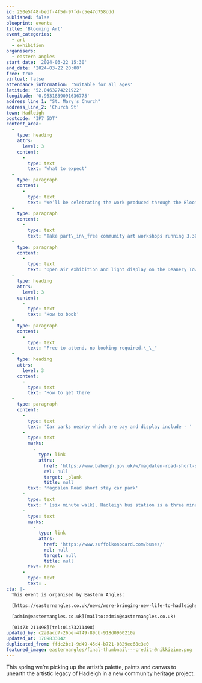 ```yaml
---
id: 250e5f48-bedf-4f5d-97fd-c5e47d758ddd
published: false
blueprint: events
title: 'Blooming Art'
event_categories:
  - art
  - exhibition
organisers:
  - eastern-angles
start_date: '2024-03-22 15:30'
end_date: '2024-03-22 20:00'
free: true
virtual: false
attendance_information: 'Suitable for all ages'
latitude: '52.0463274221922'
longitude: '0.9531839091636775'
address_line_1: "St. Mary's Church"
address_line_2: 'Church St'
town: Hadleigh
postcode: 'IP7 5DT'
content_area:
  -
    type: heading
    attrs:
      level: 3
    content:
      -
        type: text
        text: 'What to expect'
  -
    type: paragraph
    content:
      -
        type: text
        text: "We’ll be celebrating the work produced through the Blooming Art project in a community celebration event including\_a family-friendly arts workshop, exhibition of produced works and a light display on Deanery Tower.\_"
  -
    type: paragraph
    content:
      -
        type: text
        text: "Take part\_in\_free community art workshops running 3.30pm-5pm & 6pm-7pm at St Mary's Church."
  -
    type: paragraph
    content:
      -
        type: text
        text: 'Open air exhibition and light display on the Deanery Tower from 7pm .'
  -
    type: heading
    attrs:
      level: 3
    content:
      -
        type: text
        text: 'How to book'
  -
    type: paragraph
    content:
      -
        type: text
        text: "Free to attend, no booking required.\_\_"
  -
    type: heading
    attrs:
      level: 3
    content:
      -
        type: text
        text: 'How to get there'
  -
    type: paragraph
    content:
      -
        type: text
        text: 'Car parks nearby which are pay and display include - '
      -
        type: text
        marks:
          -
            type: link
            attrs:
              href: 'https://www.babergh.gov.uk/w/magdalen-road-short-stay-car-park'
              rel: null
              target: _blank
              title: null
        text: 'Magdalen Road short stay car park'
      -
        type: text
        text: ' (six minute walk). Hadleigh bus station is a three minute walk away, see the latest bus timetables '
      -
        type: text
        marks:
          -
            type: link
            attrs:
              href: 'https://www.suffolkonboard.com/buses/'
              rel: null
              target: null
              title: null
        text: here
      -
        type: text
        text: .
cta: |-
  This event is organised by Eastern Angles:

  [https://easternangles.co.uk/news/were-bringing-new-life-to-hadleighs-artistic-legacy-in-an-exciting-new-community-project](https://easternangles.co.uk/news/were-bringing-new-life-to-hadleighs-artistic-legacy-in-an-exciting-new-community-project) 

  [admin@easternangles.co.uk](mailto:admin@easternangles.co.uk)

  [01473 211498](tel:01473211498)
updated_by: c2a9acd7-26be-4f49-89cb-918d0960210a
updated_at: 1709833042
duplicated_from: ffdc2bc1-9d49-45d4-b721-0829ec68c3e0
featured_image: easternangles/final-thumbnail---credit-@nikkizine.png
---
```

This spring we’re picking up the artist’s palette, paints and canvas to unearth the artistic legacy of Hadleigh in a new community heritage project.